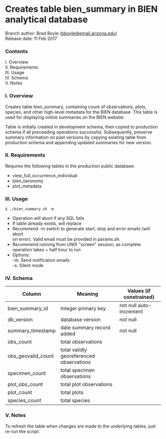 # Creates table bien_summary in BIEN analytical database

Branch author: Brad Boyle (bboyle@email.arizona.edu)  
Release date: 11 Feb 2017

### Contents

I. Overview  
II. Requirements  
III. Usage  
IV. Schema  
V. Notes 

### I. Overview

Creates table bien_summary, containing count of observations, plots, species, and other high-level metadata for the BIEN database. This table is used for displaying online summaries on the BIEN website.

Table is initially created in development schema, then copied to production schema if all preceeding operations successful. Subsequently, preserve summary information on past versions by copying existing table from production schema and appending updated summaries for new version.

### II. Requirements

Requires the following tables in the production public database:
  * view_full_occurrence_individual
  * bien_taxonomy
  * plot_metadata

### III. Usage

```
$ ./bien_summary.sh -m

```

  * Operation will abort if any SQL fails
  * If table already exists, will replace
  * Recommend -m switch to generate start, stop and error emails (will abort  
    on error). Valid email must be provided in params.sh.
  * Recommend running from UNIX "screen" session, as complete 
    operation takes ~ half hour to run
  * Options:  
  	-m: Send notification emails  
  	-s: Silent mode  
  	
### IV. Schema

| Column | Meaning | Values (if constrained)
| ------ | ------- | -----------------------
 bien_summary_id    | Integer primary key | not null auto-increment
 db_version         | database version    | not null
 summary_timestamp  | date summary record added | not null
 obs_count          | total observations                     | 
 obs_geovalid_count | total validly georeferenced observations | 
 specimen_count     | total specimen observations | 
 plot_obs_count     | total plot observations | 
 plot_count         | total plots             | 
 species_count      | total species           | 

### V. Notes

To refresh the table when changes are made to the underlying tables, just re-run the script.
